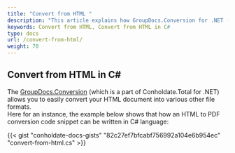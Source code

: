 ```yaml
---
title: "Convert from HTML "
description: "This article explains how GroupDocs.Conversion for .NET (which is a part of Conholdate.Total for .NET) supports convert from HTML."
keywords: Convert from HTML, Convert from HTML in C#
type: docs
url: /convert-from-html/
weight: 70
---
```


## Convert from HTML in C#

The [GroupDocs.Conversion](https://products.groupdocs.com/conversion/net) (which is a part of Conholdate.Total for .NET) allows you to easily convert your HTML document into various other file formats.  
Here for an instance, the example below shows that how an HTML to PDF conversion code snippet can be written in C# language:

{{< gist "conholdate-docs-gists" "82c27ef7bfcabf756992a104e6b954ec" "convert-from-html.cs" >}}











